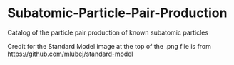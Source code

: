 # Subatomic-Particle-Pair-Production
Catalog of the particle pair production of known subatomic particles

Credit for the Standard Model image at the top of the .png file is from https://github.com/mlubej/standard-model
